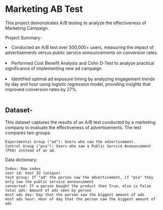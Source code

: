 # Marketing AB Test 

This project demonstrates A/B testing to analyze the effectiveness of Marketing Campaign.

Project Summary- <br>
<li>Conducted an A/B test over 500,000+ users, measuring the impact of advertisements versus public service announcements on conversion rates.</li><br>
<li>Performed Cost Benefit Analysis and Cohn D-Test to analyze practical significance of implementing new ad campaign.</li><br>
<li>Identified optimal ad exposure timing by analyzing engagement trends by day and hour using logistic regression model, providing insights that improved conversion rates by 27%.</li>
<br>

## Dataset-

This dataset captures the results of an A/B test conducted by a marketing company to evaluate the effectiveness of advertisements. The test compares two groups:

    Experimental Group ("ad"): Users who saw the advertisement.
    Control Group ("psa"): Users who saw a Public Service Announcement (PSA) instead of an ad.

Data dictionary:

    Index: Row index
    user id: User ID (unique)
    test group: If "ad" the person saw the advertisement, if "psa" they only saw the public service announcement
    converted: If a person bought the product then True, else is False
    total ads: Amount of ads seen by person
    most ads day: Day that the person saw the biggest amount of ads
    most ads hour: Hour of day that the person saw the biggest amount of ads

